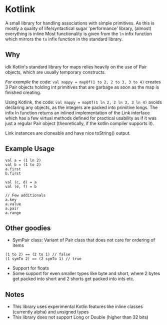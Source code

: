# Kotlink
A small library for handling associations with simple primitives.
As this is mostly a quality of life/syntactical sugar 'performance' library, (almost) everything is inline
Most functionality is given from the `ln` infix function which mirrors the `to` infix function in the standard library.

## Why

idk
Kotlin's standard library for maps relies heavily on the use of Pair objects, which are usually temporary constructs.

*For example* the code:
`val mappy = mapOf(1 to 2, 2 to 3, 3 to 4)`
creates 3 Pair objects holding int primitives that are garbage as soon as the map is finished creating. 

Using Kotlink, the code:
`val mappy = mapOf(1 ln 2, 2 ln 3, 3 ln 4)`
avoids declaring any objects, as the integers are packed into primitive longs. The infix ln function returns an inlined implementation of the Link interface which has a few virtual methods defined for practical usability as if it was just a regular Pair object (theoretically, if the kotlin compiler supports it).

Link instances are cloneable and have nice toString() output.

## Example Usage
```
val a = (1 ln 2)
val b = (1 to 2)
a.first
b.first

val (c, d) = a
val (e, f) = b

// Few additionals
a.key
a.value
a.pair
a.range
```
## Other goodies
- SymPair class: Variant of Pair class that does not care for ordering of items
```
(1 to 2) == (2 to 1) // false
(1 symTo 2) == (2 symTo 1) // true
```
- Support for floats
- Some support for even smaller types like byte and short, where 2 bytes get packed into short and 2 shorts get packed into ints etc.

## Notes
- This library uses experimental Kotlin features like inline classes (currently alpha) and unsigned types
- This library does not support Long or Double (higher than 32 bits)
